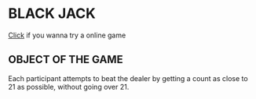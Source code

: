 # BLACK JACK

[Click](https://games.washingtonpost.com/games/blackjack) if you wanna try a online game

## OBJECT OF THE GAME

Each participant attempts to beat the dealer by getting a count as close to 21 as possible, without going over 21.
